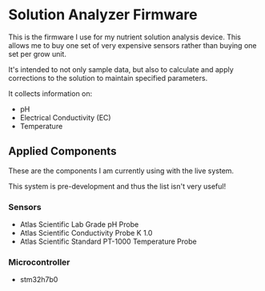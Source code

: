 # Solution Analyzer Firmware
This is the firmware I use for my nutrient solution analysis device. This allows me to buy one set of very expensive sensors rather than
buying one set per grow unit.

It's intended to not only sample data, but also to calculate and apply corrections to the solution to maintain specified parameters.

It collects information on:
- pH
- Electrical Conductivity (EC)
- Temperature

## Applied Components

These are the components I am currently using with the live system.  

This system is pre-development and thus the list isn't very useful!

### Sensors
- Atlas Scientific Lab Grade pH Probe
- Atlas Scientific Conductivity Probe K 1.0
- Atlas Scientific Standard PT-1000 Temperature Probe

### Microcontroller
- stm32h7b0